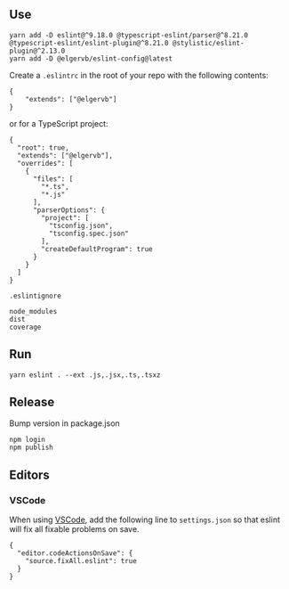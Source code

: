 

## Use

```
yarn add -D eslint@^9.18.0 @typescript-eslint/parser@^8.21.0 @typescript-eslint/eslint-plugin@^8.21.0 @stylistic/eslint-plugin@^2.13.0
yarn add -D @elgervb/eslint-config@latest
```

Create a `.eslintrc` in the root of your repo with the following contents:
```
{
    "extends": ["@elgervb"]
}
```

or for a TypeScript project:
```
{
  "root": true,
  "extends": ["@elgervb"],
  "overrides": [
    {
      "files": [
        "*.ts",
        "*.js"
      ],
      "parserOptions": {
        "project": [
          "tsconfig.json",
          "tsconfig.spec.json"
        ],
        "createDefaultProgram": true
      }
    }
  ]
}
```

`.eslintignore`
```
node_modules
dist
coverage
```

## Run
`yarn eslint . --ext .js,.jsx,.ts,.tsxz`


## Release
Bump version in package.json

```
npm login
npm publish
```

## Editors

### VSCode
When using [VSCode](https://code.visualstudio.com/), add the following line to `settings.json` so that eslint will fix all fixable problems on save.

```
{
  "editor.codeActionsOnSave": {
    "source.fixAll.eslint": true
  }
}
```
